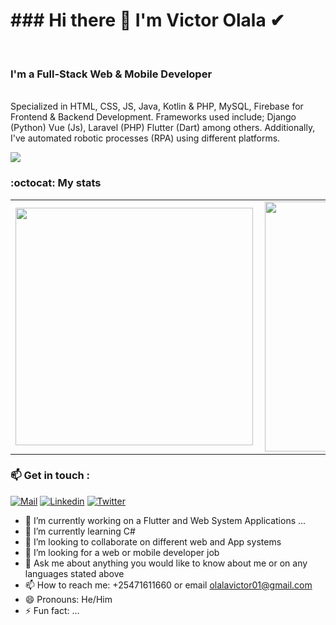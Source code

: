 
<h1>### Hi there 👋 I'm Victor Olala ✔</h1>

<br><h3>I'm a Full-Stack Web & Mobile Developer</h3></br>
Specialized in HTML, CSS, JS, Java, Kotlin & PHP, MySQL, Firebase for Frontend & Backend Development.
Frameworks used include; Django (Python) Vue (Js), Laravel (PHP) Flutter (Dart)  among others.
Additionally, I've automated robotic processes (RPA) using different platforms. 

![](https://komarev.com/ghpvc/?username=OlalaTheExpert&color=green)

### :octocat: My stats
  <table>
  <tr>
      <td><img width="380px" align="left" src="https://github-readme-stats.vercel.app/api?username=OlalaTheExpert&show_icons=true&theme=red"/></td>
      <td><img width="400px" align="left" src="https://github-readme-stats.vercel.app/api/top-langs/?username=OlalaTheExpert&hide=css&layout=compact&theme=green"/></td>      
  </tr>  
    
</table>

### 📫 Get in touch :

[![Mail](https://img.shields.io/badge/-Say%20Hi!-green?style=for-the-badge&logo=gmail)](mailto:olalavictor01@gmail.com)
[![Linkedin](https://img.shields.io/badge/-LinkedIn-green?style=for-the-badge&logo=Linkedin)](www.linkedin.com/in/victor-olala-bbb4311b6/)
[![Twitter](https://img.shields.io/badge/-Twitter-green?style=for-the-badge&logo=twitter)](https://twitter.com/OlalaVictor)

<!--**OlalaTheExpert/OlalaTheExpert** is a ✨ _special_ ✨ repository because its `README.md` (this file) appears on your GitHub profile.-->

<!--Here are some ideas to get you started:-->

- 🔭 I’m currently working on a Flutter and Web System Applications ...
- 🌱 I’m currently learning C#
- 👯 I’m looking to collaborate on different web and App systems
- 🤔 I’m looking for a web or mobile developer job
- 💬 Ask me about anything you would like to know about me or on any languages stated above 
- 📫 How to reach me: +25471611660 or email olalavictor01@gmail.com
- 😄 Pronouns: He/Him
- ⚡ Fun fact: ...



